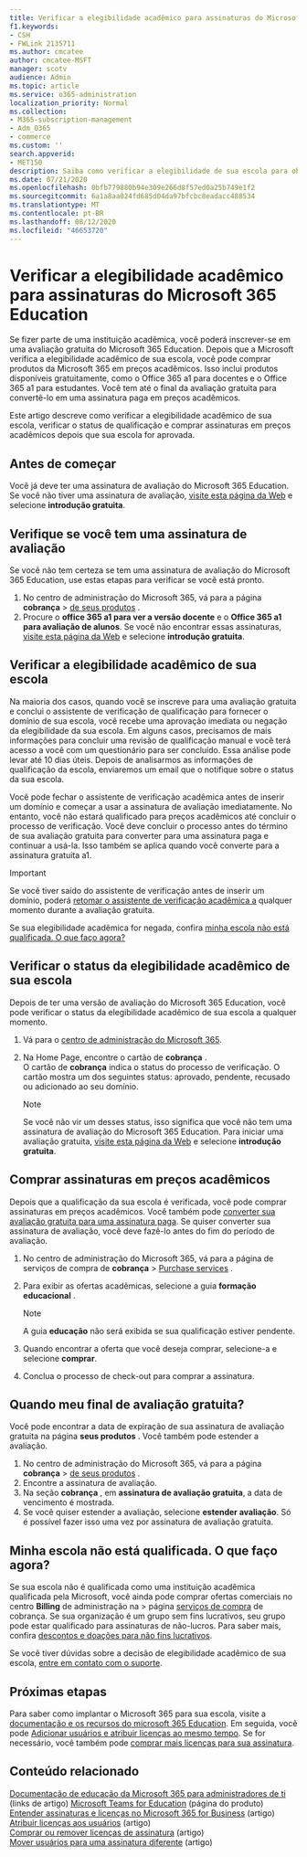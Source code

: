 ```yaml
---
title: Verificar a elegibilidade acadêmico para assinaturas do Microsoft 365 Education
f1.keywords:
- CSH
- FWLink 2135711
ms.author: cmcatee
author: cmcatee-MSFT
manager: scotv
audience: Admin
ms.topic: article
ms.service: o365-administration
localization_priority: Normal
ms.collection:
- M365-subscription-management
- Adm_O365
- commerce
ms.custom: ''
search.appverid:
- MET150
description: Saiba como verificar a elegibilidade de sua escola para obter preços acadêmicos do Microsoft 365 Education.
ms.date: 07/21/2020
ms.openlocfilehash: 0bfb779880b94e309e266d8f57ed0a25b749e1f2
ms.sourcegitcommit: 6a1a8aa024fd685d04da97bfcbc8eadacc488534
ms.translationtype: MT
ms.contentlocale: pt-BR
ms.lasthandoff: 08/12/2020
ms.locfileid: "46653720"
---
```

# <a name="verify-academic-eligibility-for-microsoft-365-education-subscriptions"></a>Verificar a elegibilidade acadêmico para assinaturas do Microsoft 365 Education

Se fizer parte de uma instituição acadêmica, você poderá inscrever-se em uma avaliação gratuita do Microsoft 365 Education. Depois que a Microsoft verifica a elegibilidade acadêmico de sua escola, você pode comprar produtos da Microsoft 365 em preços acadêmicos. Isso inclui produtos disponíveis gratuitamente, como o Office 365 a1 para docentes e o Office 365 a1 para estudantes. Você tem até o final da avaliação gratuita para convertê-lo em uma assinatura paga em preços acadêmicos.

Este artigo descreve como verificar a elegibilidade acadêmico de sua escola, verificar o status de qualificação e comprar assinaturas em preços acadêmicos depois que sua escola for aprovada.

## <a name="before-you-begin"></a>Antes de começar

Você já deve ter uma assinatura de avaliação do Microsoft 365 Education. Se você não tiver uma assinatura de avaliação, [visite esta página da Web](https://www.microsoft.com/microsoft-365/academic/compare-office-365-education-plans?activetab=tab%3aprimaryr1) e selecione **introdução gratuita**.

## <a name="verify-that-you-have-a-trial-subscription"></a>Verifique se você tem uma assinatura de avaliação

Se você não tem certeza se tem uma assinatura de avaliação do Microsoft 365 Education, use estas etapas para verificar se você está pronto.

1. No centro de administração do Microsoft 365, vá para a página **cobrança** \> <a href="https://go.microsoft.com/fwlink/p/?linkid=842054" target="_blank">de seus produtos</a> .
2. Procure o **office 365 a1 para ver a versão docente** e o **Office 365 a1 para avaliação de alunos**. Se você não encontrar essas assinaturas, [visite esta página da Web](https://www.microsoft.com/microsoft-365/academic/compare-office-365-education-plans?activetab=tab%3aprimaryr1) e selecione **introdução gratuita**.

## <a name="verify-your-schools-academic-eligibility"></a>Verificar a elegibilidade acadêmico de sua escola

Na maioria dos casos, quando você se inscreve para uma avaliação gratuita e conclui o assistente de verificação de qualificação para fornecer o domínio de sua escola, você recebe uma aprovação imediata ou negação da elegibilidade da sua escola. Em alguns casos, precisamos de mais informações para concluir uma revisão de qualificação manual e você terá acesso a você com um questionário para ser concluído. Essa análise pode levar até 10 dias úteis. Depois de analisarmos as informações de qualificação da escola, enviaremos um email que o notifique sobre o status da sua escola.

Você pode fechar o assistente de verificação acadêmica antes de inserir um domínio e começar a usar a assinatura de avaliação imediatamente. No entanto, você não estará qualificado para preços acadêmicos até concluir o processo de verificação. Você deve concluir o processo antes do término de sua avaliação gratuita para converter para uma assinatura paga e continuar a usá-la. Isso também se aplica quando você converte para a assinatura gratuita a1.

> [!IMPORTANT]
> Se você tiver saído do assistente de verificação antes de inserir um domínio, poderá [retomar o assistente de verificação acadêmica a](https://go.microsoft.com/fwlink/p/?linkid=2135255) qualquer momento durante a avaliação gratuita.

Se sua elegibilidade acadêmica for negada, confira [minha escola não está qualificada. O que faço agora?](#my-school-isnt-eligible-what-do-i-do-now)

## <a name="check-the-status-of-your-schools-academic-eligibility"></a>Verificar o status da elegibilidade acadêmico de sua escola

Depois de ter uma versão de avaliação do Microsoft 365 Education, você pode verificar o status da elegibilidade acadêmico de sua escola a qualquer momento.

1. Vá para o [centro de administração do Microsoft 365](https://go.microsoft.com/fwlink/p/?linkid=2024339).
2. Na Home Page, encontre o cartão de **cobrança** . \
    O cartão de **cobrança** indica o status do processo de verificação. O cartão mostra um dos seguintes status: aprovado, pendente, recusado ou adicionado ao seu domínio.

    > [!NOTE]
    > Se você não vir um desses status, isso significa que você não tem uma assinatura de avaliação do Microsoft 365 Education. Para iniciar uma avaliação gratuita, [visite esta página da Web](https://www.microsoft.com/microsoft-365/academic/compare-office-365-education-plans?activetab=tab%3aprimaryr1) e selecione **introdução gratuita**.

## <a name="buy-subscriptions-at-academic-prices"></a>Comprar assinaturas em preços acadêmicos

Depois que a qualificação da sua escola é verificada, você pode comprar assinaturas em preços acadêmicos. Você também pode [converter sua avaliação gratuita para uma assinatura paga](https://docs.microsoft.com/microsoft-365/commerce/buy-a-subscription-from-your-free-trial). Se quiser converter sua assinatura de avaliação, você deve fazê-lo antes do fim do período de avaliação.

1. No centro de administração do Microsoft 365, vá para a página de serviços de compra de **cobrança** \> <a href="https://go.microsoft.com/fwlink/p/?linkid=868433" target="_blank">Purchase services</a> .
2. Para exibir as ofertas acadêmicas, selecione a guia **formação educacional** .

    > [!NOTE]
    > A guia **educação** não será exibida se sua qualificação estiver pendente.

3. Quando encontrar a oferta que você deseja comprar, selecione-a e selecione **comprar**.
4. Conclua o processo de check-out para comprar a assinatura.

## <a name="when-does-my-free-trial-end"></a>Quando meu final de avaliação gratuita?

Você pode encontrar a data de expiração de sua assinatura de avaliação gratuita na página **seus produtos** . Você também pode estender a avaliação.

1. No centro de administração do Microsoft 365, vá para a página **cobrança** \> <a href="https://go.microsoft.com/fwlink/p/?linkid=842054" target="_blank">de seus produtos</a> .
2. Encontre a assinatura de avaliação.
3. Na seção **cobrança** , em **assinatura de avaliação gratuita**, a data de vencimento é mostrada.
4. Se você quiser estender a avaliação, selecione **estender avaliação**. Só é possível fazer isso uma vez por assinatura de avaliação gratuita.

## <a name="my-school-isnt-eligible-what-do-i-do-now"></a>Minha escola não está qualificada. O que faço agora?

Se sua escola não é qualificada como uma instituição acadêmica qualificada pela Microsoft, você ainda pode comprar ofertas comerciais no centro **Billing** de administração na \> página <a href="https://go.microsoft.com/fwlink/p/?linkid=868433" target="_blank">serviços de compra</a> de cobrança. Se sua organização é um grupo sem fins lucrativos, seu grupo pode estar qualificado para assinaturas de não-lucros. Para saber mais, confira [descontos e doações para não fins lucrativos](https://www.microsoft.com/nonprofits/eligibility).

Se você tiver dúvidas sobre a decisão de elegibilidade acadêmico de sua escola, [entre em contato com o suporte](../../admin/contact-support-for-business-products.md).

## <a name="next-steps"></a>Próximas etapas

Para saber como implantar o Microsoft 365 para sua escola, visite a [documentação e os recursos do microsoft 365 Education](https://docs.microsoft.com/microsoft-365/education/deploy/). Em seguida, você pode [Adicionar usuários e atribuir licenças ao mesmo tempo](../../admin/add-users/add-users.md). Se for necessário, você também pode [comprar mais licenças para sua assinatura](../licenses/buy-licenses.md).

## <a name="related-content"></a>Conteúdo relacionado

[Documentação de educação da Microsoft 365 para administradores de ti](https://docs.microsoft.com/education/itadmins) (links de artigo)
[Microsoft Teams for Education](https://microsoft.com/education/products/teams/default.aspx) (página do produto) \
[Entender assinaturas e licenças no Microsoft 365 for Business](../licenses/subscriptions-and-licenses.md) (artigo) \
[Atribuir licenças aos usuários](../../admin/manage/assign-licenses-to-users.md) (artigo) \
[Comprar ou remover licenças de assinatura](../licenses/buy-licenses.md) (artigo) \
[Mover usuários para uma assinatura diferente](move-users-different-subscription.md) (artigo)
